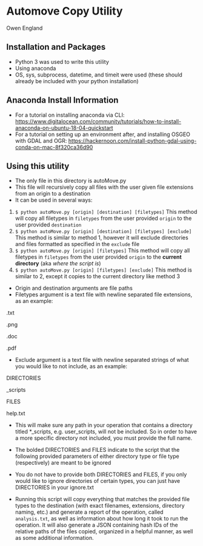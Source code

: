 # Automove Copy Utility
Owen England

## Installation and Packages


* Python 3 was used to write this utility
* Using anaconda
* OS, sys, subprocess, datetime, and timeit were used (these should already be included with your python installation)


## Anaconda Install Information


 * For a tutorial on installing anaconda via CLI: https://www.digitalocean.com/community/tutorials/how-to-install-anaconda-on-ubuntu-18-04-quickstart
 * For a tutorial on setting up an environment after, and installing OSGEO with GDAL and OGR: https://hackernoon.com/install-python-gdal-using-conda-on-mac-8f320ca36d90


## Using this utility


* The only file in this directory is autoMove.py
* This file will recursively copy all files with the user given file extensions from an origin to a destination
* It can be used in several ways:
1. `$ python autoMove.py [origin] [destination] [filetypes]`
This method will copy all filetypes in `filetypes` from the user provided `origin` to the user provided `destination`
2. `$ python autoMove.py [origin] [destination] [filetypes] [exclude]`
This method is similar to method 1, however it will exclude directories and files formatted as specified in the `exclude` file
3. `$ python autoMove.py [origin] [filetypes]`
This method will copy all filetypes in `filetypes` from the user provided `origin` to the **current directory** (aka *where the script is*)
4. `$ python autoMove.py [origin] [filetypes] [exclude]`
This method is similar to 2, except it copies to the current directory like method 3

* Origin and destination arguments are file paths
* Filetypes argument is a text file with newline separated file extensions, as an example:

.txt

.png

.doc

.pdf

* Exclude argument is a text file with newline separated strings of what you would like to not include, as an example:

DIRECTORIES

_scripts

FILES

help.txt

* This will make sure any path in your operation that contains a directory titled *_scripts, e.g. user_scripts, will not be included. So in order to have a more specific directory not included, you must provide the full name.
* The bolded DIRECTORIES and FILES indicate to the script that the following provided parameters of either directory type or file type (respectively) are meant to be ignored
* You do not have to provide both DIRECTORIES and FILES, if you only would like to ignore directories of certain types, you can just have DIRECTORIES in your ignore.txt


* Running this script will copy everything that matches the provided file types to the destination (with exact filenames, extensions, directory naming, etc.) and generate a report of the operation, called `analysis.txt`, as well as information about how long it took to run the operation. It will also generate a JSON containing hash IDs of the relative paths of the files copied, organized in a helpful manner, as well as some additional information.



